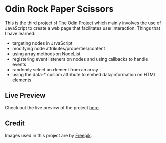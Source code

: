 # Odin Rock Paper Scissors

This is the third project of [The Odin Project](https://www.theodinproject.com/about) which mainly involves the use of JavaScript to create a web page that facilitates user interaction. Things that I have learned:

- targeting nodes in JavaScript
- modifying node attributes/properties/content
- using array methods on NodeList
- registering event listeners on nodes and using callbacks to handle events
- randomly select an element from an array
- using the data-\* custom attribute to embed data/information on HTML elements

## Live Preview

Check out the live preview of the project [here](https://kotarohzk.github.io/odin-rock-paper-scissors/).

## Credit

Images used in this project are by [Freepik](https://www.freepik.com/free-vector/hands-collection-with-different-poses-flat-syle_2096081.htm#query=rock%20paper%20scissors&position=36&from_view=search&track=ais).
